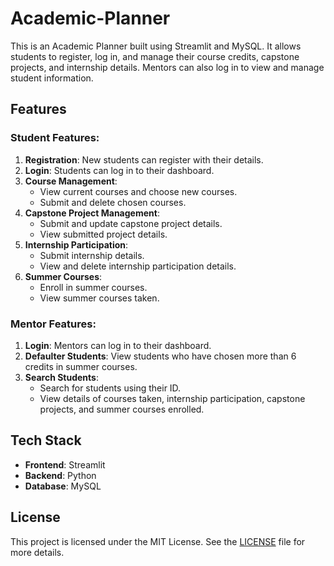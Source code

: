 # Academic-Planner


This is an Academic Planner built using Streamlit and MySQL. It allows students to register, log in, and manage their course credits, capstone projects, and internship details. Mentors can also log in to view and manage student information.

## Features

### Student Features:
1. **Registration**: New students can register with their details.
2. **Login**: Students can log in to their dashboard.
3. **Course Management**: 
    - View current courses and choose new courses.
    - Submit and delete chosen courses.
4. **Capstone Project Management**: 
    - Submit and update capstone project details.
    - View submitted project details.
5. **Internship Participation**:
    - Submit internship details.
    - View and delete internship participation details.
6. **Summer Courses**:
    - Enroll in summer courses.
    - View summer courses taken.

### Mentor Features:
1. **Login**: Mentors can log in to their dashboard.
2. **Defaulter Students**: View students who have chosen more than 6 credits in summer courses.
3. **Search Students**: 
    - Search for students using their ID.
    - View details of courses taken, internship participation, capstone projects, and summer courses enrolled.

## Tech Stack

- **Frontend**: Streamlit
- **Backend**: Python
- **Database**: MySQL

## License

This project is licensed under the MIT License. See the [LICENSE](LICENSE) file for more details.

